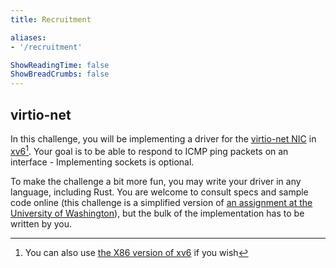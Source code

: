 ```yaml
---
title: Recruitment

aliases:
- '/recruitment'

ShowReadingTime: false
ShowBreadCrumbs: false
---
```


## virtio-net

In this challenge, you will be implementing a driver for the [virtio-net NIC](https://docs.oasis-open.org/virtio/virtio/v1.1/csprd01/virtio-v1.1-csprd01.html#x1-1940001) in [xv6](https://github.com/mit-pdos/xv6-riscv)[^1]. Your goal is to be able to respond to ICMP ping packets on an interface - Implementing sockets is optional.

To make the challenge a bit more fun, you may write your driver in any language, including Rust. You are welcome to consult specs and sample code online (this challenge is a simplified version of [an assignment at the University of Washington](https://courses.cs.washington.edu/courses/csep551/19au/labs/net.html)), but the bulk of the implementation has to be written by you.

[^1]: You can also use [the X86 version of xv6](https://github.com/mit-pdos/xv6-public) if you wish
